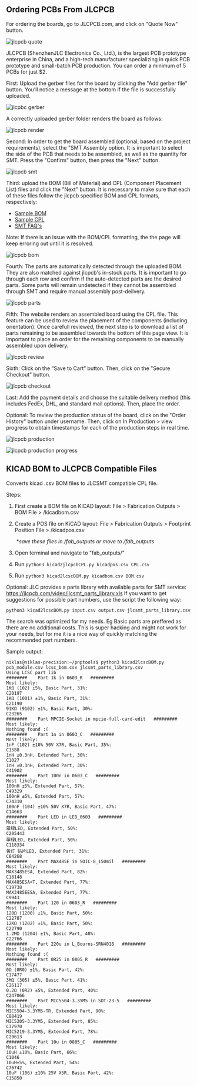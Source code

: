 ## Ordering PCBs From JLCPCB

For ordering the boards, go to JLCPCB.com, and click on "Quote Now" button.

![jlcpcb quote](https://github.com/Olin-Rocketry/power/blob/master/img/jlcpcb-quote.PNG)

JLCPCB (ShenzhenJLC Electronics Co., Ltd.), is the largest PCB prototype enterprise in China, and a high-tech manufacturer specializing in quick PCB prototype and small-batch PCB production. You can order a minimum of 5 PCBs for just $2.

First: Upload the gerber files for the board by clicking the "Add gerber file" button. You’ll notice a message at the bottom if the file is successfully uploaded.

![jlcpbc gerber](https://github.com/Olin-Rocketry/power/blob/master/img/jlcpcb-gerber.PNG)

A correctly uploaded gerber folder renders the board as follows:

![jlcpcb render](https://github.com/Olin-Rocketry/power/blob/master/img/jlcpcb-gerber-render.PNG)

Second: In order to get the board assembled (optional, based on the project requirements), select the "SMT Assembly option. It is important to select the side of the PCB that needs to be assembled, as well as the quantity for SMT. Press the "Confirm" button, then press the "Next" button.

![jlcpcb smt](https://github.com/Olin-Rocketry/power/blob/master/img/jlcpcb-smt-option.PNG)

Third: upload the BOM (Bill of Material) and CPL (Component Placement List) files and click the "Next" button. It is necessary to make sure that each of these files follow the jlcpcb specified BOM and CPL formats, respectively:

- [Sample BOM](https://jlcpcb.com//video/JLCSMT_Sample_BOM1.xlsx?_ga=2.42560357.1905056644.1612161700-100444678.1610257845)
- [Sample CPL](https://jlcpcb.com//video/JLCSMT_Sample_CPL1.xlsx?_ga=2.42560357.1905056644.1612161700-100444678.1610257845)
- [SMT FAQ's](https://support.jlcpcb.com/category/78-smt-assembly?_ga=2.42560357.1905056644.1612161700-100444678.1610257845)

Note: If there is an issue with the BOM/CPL formatting, the the page will keep erroring out until it is resolved.

![jlcpcb bom](https://github.com/Olin-Rocketry/power/blob/master/img/jlcpcb-bom-cpl.PNG)

Fourth: The parts are automatically detected through the uploaded BOM. They are also matched against jlcpcb's in-stock parts. It is important to go through each row and confirm if the auto-detected parts are the desired parts. Some parts will remain undetected if they cannot be assembled through SMT and require manual assembly post-deilvery.

![jlcpcb parts](https://github.com/Olin-Rocketry/power/blob/master/img/jlcpcb-smt-part-selection.PNG)

Fifth: The website renders an assembled board using the CPL file. This feature can be used to review the placement of the components (including orientation). Once carefull reviewed, the next step is to download a list of parts remaining to be assembled towards the bottom of this page view. It is important to place an order for the remaining components to be manually assembled upon delivery.

![jlcpcb review](https://github.com/Olin-Rocketry/power/blob/master/img/jlcpcb-review-part-placement.PNG)

Sixth: Click on the “Save to Cart” button. Then, click on the "Secure Checkout" button.

![jlcpcb checkout](https://github.com/Olin-Rocketry/power/blob/master/img/jlcpcb-checkout.PNG)

Last: Add the payment details and choose the suitable delivery method (this includes FedEx, DHL, and standard mail options). Then, place the order.

Optional: To review the production status of the board, click on the "Order History" button under username. Then, click on In Production > view progress to obtain timestamps for each of the production steps in real time.

![jlcpcb production](https://github.com/Olin-Rocketry/power/blob/master/img/jlcpcb-order-history.PNG)

![jlcpcb production progress](https://github.com/Olin-Rocketry/power/blob/master/img/jlcpcb-production-progress.PNG)

## KICAD BOM to JLCPCB Compatible Files

Converts kicad .csv BOM files to JLCSMT compatible CPL file.

Steps:

1. First create a BOM file on KiCAD layout: File > Fabrication Outputs > BOM File > /kicadbom.csv

2. Create a POS file on KiCAD layout: File > Fabrication Outputs > Footprint Position File > /kicadpos.csv

   ​ \*_save these files in /fab_outputs or move to /fab_outputs_

3. Open terminal and navigate to "fab_outputs/"

4. Run `python3 kicad2jlcpcbCPL.py kicadpos.csv CPL.csv`

5. Run `python3 kicad2lcscBOM.py kicadbom.csv BOM.csv`

Optional:
JLC provides a parts library with available parts for SMT service: https://jlcpcb.com/video/jlcsmt_parts_library.xls
If you want to get suggestions for possible part numbers, use the script the following way:

`python3 kicad2lcscBOM.py input.csv output.csv jlcsmt_parts_library.csv`

The search was optimized for my needs. Eg Basic parts are preffered as there are no additional costs.
This is super hacking and might not work for your needs, but for me it is a nice way of quickly matching the recommended part numbers.

Sample output:

```
niklas@niklas-precision:~/pnptools$ python3 kicad2lcscBOM.py pcb_module.csv lcsc_bom.csv jlcsmt_parts_library.csv
Using LCSC part lib
########    Part 1k in 0603_R   #########
Most likely:
1KΩ (102) ±5%, Basic Part, 31%:
C20197
1KΩ (1001) ±1%, Basic Part, 31%:
C21190
91KΩ (9102) ±1%, Basic Part, 30%:
C23265
########    Part MPCIE-Socket in mpcie-full-card-edit   #########
Most likely:
Nothing found :(
########    Part 1n in 0603_C   #########
Most likely:
1nF (102) ±10% 50V X7R, Basic Part, 35%:
C1588
1nH ±0.3nH, Extended Part, 30%:
C1027
1nH ±0.3nH, Extended Part, 30%:
C41902
########    Part 100n in 0603_C   #########
Most likely:
100nH ±5%, Extended Part, 57%:
C49329
100nH ±5%, Extended Part, 57%:
C74310
100nF (104) ±10% 50V X7R, Basic Part, 47%:
C14663
########    Part LED in LED_0603   #########
Most likely:
翠绿LED, Extended Part, 50%:
C205443
翠绿LED, Extended Part, 50%:
C118334
黄灯 贴片LED, Extended Part, 31%:
C84268
########    Part MAX485E in SOIC-8_150mil   #########
Most likely:
MAX3485ESA, Extended Part, 82%:
C18148
MAX485ESA+T, Extended Part, 77%:
C19738
MAX3485EESA, Extended Part, 77%:
C9943
########    Part 120 in 0603_R   #########
Most likely:
120Ω (1200) ±1%, Basic Part, 50%:
C22787
12KΩ (1202) ±1%, Basic Part, 50%:
C22790
1.2MΩ (1204) ±1%, Basic Part, 48%:
C22766
########    Part 220u in L_Bourns-SRN4018   #########
Most likely:
Nothing found :(
########    Part 0R25 in 0805_R   #########
Most likely:
0Ω (0R0) ±1%, Basic Part, 42%:
C17477
3MΩ (305) ±5%, Basic Part, 41%:
C26117
0.2Ω (0R2) ±5%, Extended Part, 40%:
C247066
########    Part MIC5504-3.3YM5 in SOT-23-5   #########
Most likely:
MIC5504-3.3YM5-TR, Extended Part, 90%:
C88419
MIC5205-3.3YM5, Extended Part, 85%:
C37970
MIC5219-3.3YM5, Extended Part, 78%:
C29613
########    Part 10u in 0805_C   #########
Most likely:
10uH ±10%, Basic Part, 66%:
C1046
10uH±5%, Extended Part, 54%:
C76742
10uF (106) ±10% 25V X5R, Basic Part, 42%:
C15850
```

